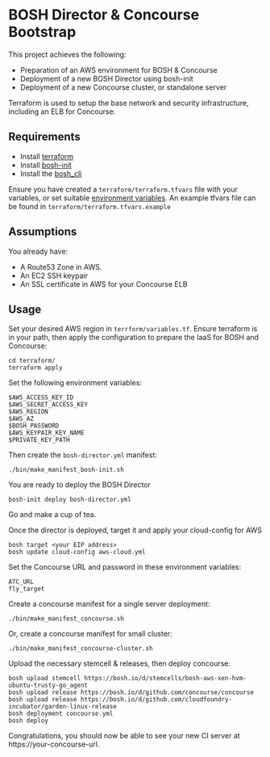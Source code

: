 BOSH Director & Concourse Bootstrap
===================================

This project achieves the following:

- Preparation of an AWS environment for BOSH & Concourse
- Deployment of a new BOSH Director using bosh-init
- Deployment of a new Concourse cluster, or standalone server

Terraform is used to setup the base network and security infrastructure, including an ELB for Concourse.

Requirements
-----

- Install [terraform](https://www.terraform.io/intro/getting-started/install.html)
- Install [bosh-init](https://bosh.io/docs/install-bosh-init.html)
- Install the [bosh_cli](https://bosh.io/docs/bosh-cli.html)

Ensure you have created a `terraform/terraform.tfvars` file with your variables, or set suitable [environment variables](https://www.terraform.io/docs/configuration/variables.html). An example tfvars file can be found in `terraform/terraform.tfvars.example`

Assumptions
-----

You already have:

- A Route53 Zone in AWS.
- An EC2 SSH keypair
- An SSL certificate in AWS for your Concourse ELB

Usage
-----

Set your desired AWS region in `terrform/variables.tf`. Ensure terraform is in your path, then apply the configuration to prepare the IaaS for BOSH and Concourse:

```
cd terraform/
terraform apply
```
Set the following environment variables:

```
$AWS_ACCESS_KEY_ID
$AWS_SECRET_ACCESS_KEY
$AWS_REGION
$AWS_AZ
$BOSH_PASSWORD
$AWS_KEYPAIR_KEY_NAME
$PRIVATE_KEY_PATH
```

Then create the `bosh-director.yml` manifest:
```
./bin/make_manifest_bosh-init.sh
```

You are ready to deploy the BOSH Director
```
bosh-init deploy bosh-director.yml
```

Go and make a cup of tea.

Once the director is deployed, target it and apply your cloud-config for AWS
```
bosh target <your EIP address>
bosh update cloud-config aws-cloud.yml
```

Set the Concourse URL and password in these environment variables:
```
ATC_URL
fly_target
```

Create a concourse manifest for a single server deployment:
```
./bin/make_manifest_concourse.sh
```
Or, create a concourse manifest for small cluster:
```
./bin/make_manifest_concourse-cluster.sh
```

Upload the necessary stemcell & releases, then deploy concourse:
```
bosh upload stemcell https://bosh.io/d/stemcells/bosh-aws-xen-hvm-ubuntu-trusty-go_agent
bosh upload release https://bosh.io/d/github.com/concourse/concourse
bosh upload release https://bosh.io/d/github.com/cloudfoundry-incubator/garden-linux-release
bosh deployment concourse.yml
bosh deploy
```

Congratulations, you should now be able to see your new CI server at https://your-concourse-url.

